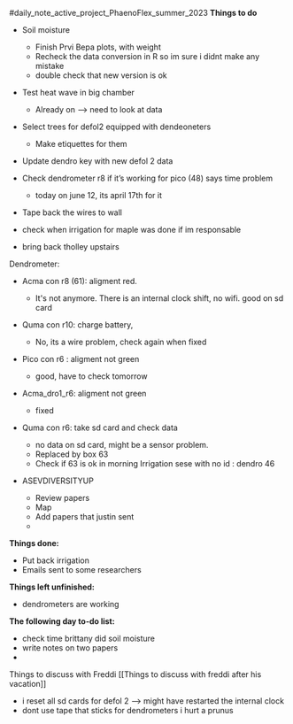 #daily_note_active_project_PhaenoFlex_summer_2023
**Things to do**
- Soil moisture
	- Finish Prvi Bepa plots, with weight
	- Recheck the data conversion in R so im sure i didnt make any mistake
	- double check that new version is ok

- Test heat wave in big chamber
	- Already on --> need to look at data
- Select trees for defol2 equipped with dendeoneters 
	- Make etiquettes for them
- Update dendro key with new defol 2 data
- Check dendrometer r8 if it’s working for pico (48) says time problem 
	- today on june 12, its april 17th for it
- Tape back the wires to wall
-  check when irrigation for maple was done if im responsable
- bring back tholley upstairs

Dendrometer:
- Acma con r8 (61): aligment red. 
	- It's not anymore. There is an internal clock shift, no wifi. good on sd card
- Quma con r10: charge battery,
	- No, its a wire problem, check again when fixed
- Pico con r6 : aligment not green
	- good, have to check tomorrow
- Acma_dro1_r6: aligment not green
	- fixed
- Quma con r6: take sd card and check data
	- no data on sd card, might be a sensor problem.
	- Replaced by box 63
	- Check if 63 is ok in morning
Irrigation sese with no id : dendro 46

- ASEVDIVERSITYUP
	- Review papers
	- Map
	- Add papers that justin sent
	- 

**Things done:**
- Put back irrigation
- Emails sent to some researchers

**Things left unfinished:**
- dendrometers are working

**The following day to-do list:**
- check time brittany did soil moisture
- write notes on two papers
- 

Things to discuss with Freddi
[[Things to discuss with freddi after his vacation]]
- i reset all sd cards for defol 2 --> might have restarted the internal clock
- dont use tape that sticks for dendrometers i hurt a prunus

